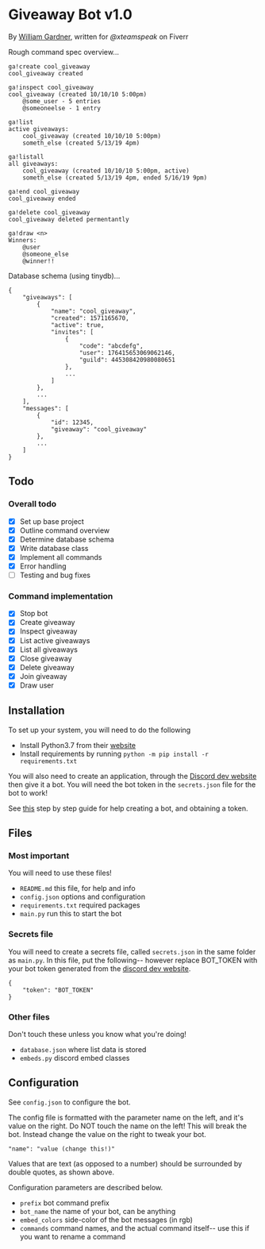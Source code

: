 # Giveaway Bot v1.0
By [William Gardner](https://github.com/wg4568/), written for _@xteamspeak_ on Fiverr

Rough command spec overview...

```
ga!create cool_giveaway
cool_giveaway created

ga!inspect cool_giveaway
cool_giveaway (created 10/10/10 5:00pm)
    @some_user - 5 entries
    @someoneelse - 1 entry

ga!list
active giveaways:
    cool_giveaway (created 10/10/10 5:00pm)
    someth_else (created 5/13/19 4pm)

ga!listall
all giveaways:
    cool_giveaway (created 10/10/10 5:00pm, active)
    someth_else (created 5/13/19 4pm, ended 5/16/19 9pm)

ga!end cool_giveaway
cool_giveaway ended

ga!delete cool_giveaway
cool_giveaway deleted permentantly

ga!draw <n>
Winners:
    @user
    @someone_else
    @winner!!
```

Database schema (using tinydb)...

```
{
    "giveaways": [
        {
            "name": "cool_giveaway",
            "created": 1571165670,
            "active": true,
            "invites": [
                {
                    "code": "abcdefg",
                    "user": 176415653069062146,
                    "guild": 445308420980080651
                },
                ...
            ]
        },
        ...
    ],
    "messages": [
        {
            "id": 12345,
            "giveaway": "cool_giveaway"
        },
        ...
    ]
}
```

## Todo

### Overall todo

- [x] Set up base project
- [x] Outline command overview
- [x] Determine database schema
- [x] Write database class
- [x] Implement all commands
- [x] Error handling
- [ ] Testing and bug fixes

### Command implementation
- [x] Stop bot
- [x] Create giveaway
- [x] Inspect giveaway
- [x] List active giveaways
- [x] List all giveaways
- [x] Close giveaway
- [x] Delete giveaway
- [x] Join giveaway
- [x] Draw user

## Installation

To set up your system, you will need to do the following

- Install Python3.7 from their [website](https://www.python.org/)
- Install requirements by running `python -m pip install -r requirements.txt`

You will also need to create an application, through the [Discord dev website](https://discordapp.com/developers/) then give it a bot. You will need the bot token in the `secrets.json` file for the bot to work!

See [this](https://github.com/reactiflux/discord-irc/wiki/Creating-a-discord-bot-&-getting-a-token) step by step guide for help creating a bot, and obtaining a token.

## Files

### Most important

You will need to use these files!

- `README.md` this file, for help and info
- `config.json` options and configuration
- `requirements.txt` required packages
- `main.py` run this to start the bot

### Secrets file

You will need to create a secrets file, called `secrets.json` in the same folder as `main.py`. In this file, put the following-- however replace BOT_TOKEN with your bot token generated from the [discord dev website](https://discordapp.com/developers/).

```
{
	"token": "BOT_TOKEN"
}
```

### Other files

Don't touch these unless you know what you're doing!

- `database.json` where list data is stored
- `embeds.py` discord embed classes

## Configuration

See `config.json` to configure the bot.

The config file is formatted with the parameter name on the left, and it's value on the right. Do NOT touch the name on the left! This will break the bot. Instead change the value on the right to tweak your bot.

    "name": "value (change this!)"

Values that are text (as opposed to a number) should be surrounded by double quotes, as shown above.

 Configuration parameters are described below.

- `prefix` bot command prefix
- `bot_name` the name of your bot, can be anything
- `embed_colors` side-color of the bot messages (in rgb)
- `commands` command names, and the actual command itself-- use this if you want to rename a command